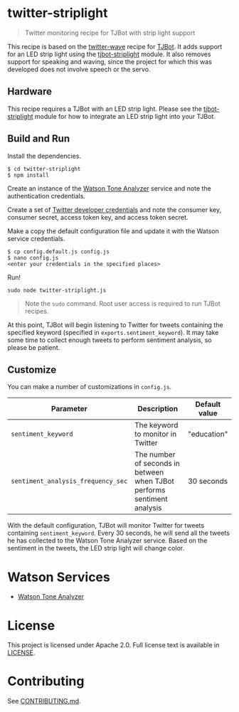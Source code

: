 # twitter-striplight
> Twitter monitoring recipe for TJBot with strip light support

This recipe is based on the [twitter-wave](https://github.com/jweisz/twitter-wave) recipe for [TJBot](http://ibm.biz/mytjbot). It adds support for an LED strip light using the [tjbot-striplight](https://github.com/jweisz/tjbot-striplight) module. It also removes support for speaking and waving, since the project for which this was developed does not involve speech or the servo.

## Hardware
This recipe requires a TJBot with an LED strip light. Please see the [tjbot-striplight](https://github.com/jweisz/tjbot-striplight) module for how to integrate an LED strip light into your TJBot.

## Build and Run
Install the dependencies.

    $ cd twitter-striplight
    $ npm install

Create an instance of the [Watson Tone Analyzer](http://www.ibm.com/watson/developercloud/tone-analyzer.html) service and note the authentication credentials.

Create a set of [Twitter developer credentials](https://apps.twitter.com/) and note the consumer key, consumer secret, access token key, and access token secret.

Make a copy the default configuration file and update it with the Watson service credentials.

    $ cp config.default.js config.js
    $ nano config.js
    <enter your credentials in the specified places>

Run!

    sudo node twitter-striplight.js

> Note the `sudo` command. Root user access is required to run TJBot recipes.

At this point, TJBot will begin listening to Twitter for tweets containing the specified keyword (specified in `exports.sentiment_keyword`). It may take some time to collect enough tweets to perform sentiment analysis, so please be patient.

## Customize
You can make a number of customizations in `config.js`.

| Parameter | Description | Default value |
| --- | --- | --- |
| `sentiment_keyword` | The keyword to monitor in Twitter | "education" |
| `sentiment_analysis_frequency_sec` | The number of seconds in between when TJBot performs sentiment analysis | 30 seconds |

With the default configuration, TJBot will monitor Twitter for tweets containing `sentiment_keyword`. Every 30 seconds, he will send all the tweets he has collected to the Watson Tone Analyzer service. Based on the sentiment in the tweets, the LED strip light will change color.

# Watson Services
- [Watson Tone Analyzer](http://www.ibm.com/watson/developercloud/tone-analyzer.html)

# License
This project is licensed under Apache 2.0. Full license text is available in [LICENSE](../../LICENSE).

# Contributing
See [CONTRIBUTING.md](../../CONTRIBUTING.md).
